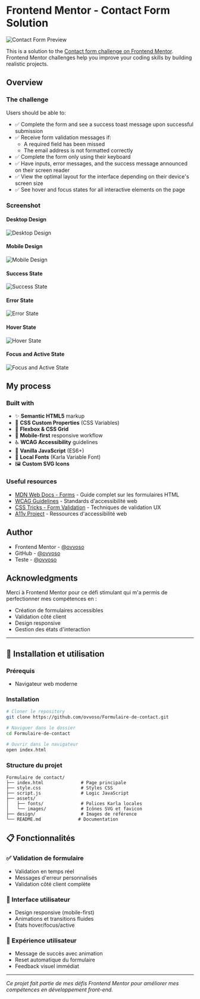 # Frontend Mentor - Contact Form Solution

![Contact Form Preview](./design/desktop-preview.jpg)

This is a solution to the [Contact form challenge on Frontend Mentor](https://www.frontendmentor.io/challenges/contact-form--G-hYlqKJj). Frontend Mentor challenges help you improve your coding skills by building realistic projects.


## Overview

### The challenge

Users should be able to:

- ✅ Complete the form and see a success toast message upon successful submission
- ✅ Receive form validation messages if:
  - A required field has been missed
  - The email address is not formatted correctly
- ✅ Complete the form only using their keyboard
- ✅ Have inputs, error messages, and the success message announced on their screen reader
- ✅ View the optimal layout for the interface depending on their device's screen size
- ✅ See hover and focus states for all interactive elements on the page

### Screenshot

#### Desktop Design
![Desktop Design](./design/desktop-design.jpg)

#### Mobile Design
![Mobile Design](./design/mobile-design.jpg)

#### Success State
![Success State](./design/success-state.jpg)

#### Error State
![Error State](./design/error-state.jpg)

#### Hover State
![Hover State](./design/hover-state.jpg)

#### Focus and Active State
![Focus and Active State](./design/focus-and-active-state.jpg)

## My process

### Built with

- ✨ **Semantic HTML5** markup
- 🎨 **CSS Custom Properties** (CSS Variables)
- 📱 **Flexbox & CSS Grid**
- 📲 **Mobile-first** responsive workflow
- ♿ **WCAG Accessibility** guidelines
- 🎯 **Vanilla JavaScript** (ES6+)
- 🎨 **Local Fonts** (Karla Variable Font)
- 🖼️ **Custom SVG Icons**

### Useful resources

- [MDN Web Docs - Forms](https://developer.mozilla.org/en-US/docs/Learn/Forms) - Guide complet sur les formulaires HTML
- [WCAG Guidelines](https://www.w3.org/WAI/WCAG21/quickref/) - Standards d'accessibilité web
- [CSS Tricks - Form Validation](https://css-tricks.com/form-validation-ux-html-css/) - Techniques de validation UX
- [A11y Project](https://www.a11yproject.com/) - Ressources d'accessibilité web

## Author

<!-- - Website - [Votre Nom](https://www.votre-site.com) -->
- Frontend Mentor - [@ovvoso](https://www.frontendmentor.io/profile/ovvoso)
- GitHub - [@ovvoso](https://github.com/ovvoso)
- Teste - [@ovvoso](https://ovvoso.github.io/Formulaire-de-contact)

## Acknowledgments

Merci à Frontend Mentor pour ce défi stimulant qui m'a permis de perfectionner mes compétences en :
- Création de formulaires accessibles
- Validation côté client
- Design responsive
- Gestion des états d'interaction

---

## 🚀 Installation et utilisation

### Prérequis
- Navigateur web moderne

### Installation
```bash
# Cloner le repository
git clone https://github.com/ovvoso/Formulaire-de-contact.git

# Naviguer dans le dossier
cd Formulaire-de-contact

# Ouvrir dans le navigateur
open index.html
```

### Structure du projet
```
Formulaire de contact/
├── index.html              # Page principale
├── style.css               # Styles CSS
├── script.js               # Logic JavaScript
├── assets/
│   ├── fonts/              # Polices Karla locales
│   └── images/             # Icônes SVG et favicon
├── design/                 # Images de référence
└── README.md              # Documentation
```

## 📋 Fonctionnalités

### ✅ Validation de formulaire
- Validation en temps réel
- Messages d'erreur personnalisés
- Validation côté client complète

### 🎨 Interface utilisateur
- Design responsive (mobile-first)
- Animations et transitions fluides
- États hover/focus/active

### 🎯 Expérience utilisateur
- Message de succès avec animation
- Reset automatique du formulaire
- Feedback visuel immédiat

---

*Ce projet fait partie de mes défis Frontend Mentor pour améliorer mes compétences en développement front-end.*
